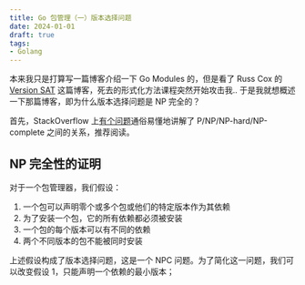 ```yaml
---
title: Go 包管理（一）版本选择问题
date: 2024-01-01
draft: true
tags:
- Golang
---
```


本来我只是打算写一篇博客介绍一下 Go Modules 的，但是看了 Russ Cox 的 [Version SAT](https://research.swtch.com/version-sat) 这篇博客，死去的形式化方法课程突然开始攻击我.. 于是我就想概述一下那篇博客，即为什么版本选择问题是 NP 完全的？

首先，StackOverflow 上[有个问题](https://stackoverflow.com/questions/1857244/what-are-the-differences-between-np-np-complete-and-np-hard)通俗易懂地讲解了 P/NP/NP-hard/NP-complete 之间的关系，推荐阅读。

## NP 完全性的证明

对于一个包管理器，我们假设：

1. 一个包可以声明零个或多个包或他们的特定版本作为其依赖
2. 为了安装一个包，它的所有依赖都必须被安装
3. 一个包的每个版本可以有不同的依赖
4. 两个不同版本的包不能被同时安装

上述假设构成了版本选择问题，这是一个 NPC 问题。为了简化这一问题，我们可以改变假设 1，只能声明一个依赖的最小版本；
